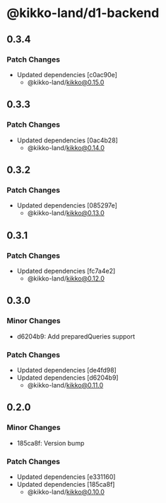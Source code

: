 # @kikko-land/d1-backend

## 0.3.4

### Patch Changes

- Updated dependencies [c0ac90e]
  - @kikko-land/kikko@0.15.0

## 0.3.3

### Patch Changes

- Updated dependencies [0ac4b28]
  - @kikko-land/kikko@0.14.0

## 0.3.2

### Patch Changes

- Updated dependencies [085297e]
  - @kikko-land/kikko@0.13.0

## 0.3.1

### Patch Changes

- Updated dependencies [fc7a4e2]
  - @kikko-land/kikko@0.12.0

## 0.3.0

### Minor Changes

- d6204b9: Add preparedQueries support

### Patch Changes

- Updated dependencies [de4fd98]
- Updated dependencies [d6204b9]
  - @kikko-land/kikko@0.11.0

## 0.2.0

### Minor Changes

- 185ca8f: Version bump

### Patch Changes

- Updated dependencies [e331160]
- Updated dependencies [185ca8f]
  - @kikko-land/kikko@0.10.0
